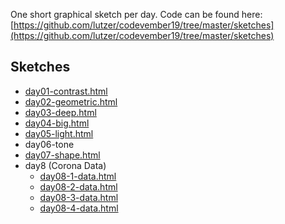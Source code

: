 One short graphical sketch per day. Code can be found here: [https://github.com/lutzer/codevember19/tree/master/sketches](https://github.com/lutzer/codevember19/tree/master/sketches)

## Sketches

* [day01-contrast.html](day01-contrast.html)
* [day02-geometric.html](day02-geometric.html)
* [day03-deep.html](day03-deep.html)
* [day04-big.html](day04-big.html)
* [day05-light.html](day05-light.html)
* day06-tone
* [day07-shape.html](day07-shape.html)
* day8 (Corona Data)
    * [day08-1-data.html](day08-1-data.html)
    * [day08-2-data.html](day08-2-data.html)
    * [day08-3-data.html](day08-3-data.html)
    * [day08-4-data.html](day08-4-data.html)

